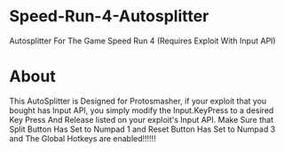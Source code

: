 # Speed-Run-4-Autosplitter
Autosplitter For The Game Speed Run 4 (Requires Exploit With Input API)
# About
This AutoSplitter is Designed for Protosmasher, if your exploit that you bought has Input API, you simply modify the Input.KeyPress to a desired Key Press And Release listed on your exploit's Input API.
Make Sure that Split Button Has Set to Numpad 1 and Reset Button Has Set to Numpad 3 and The Global Hotkeys are enabled!!!!!!
